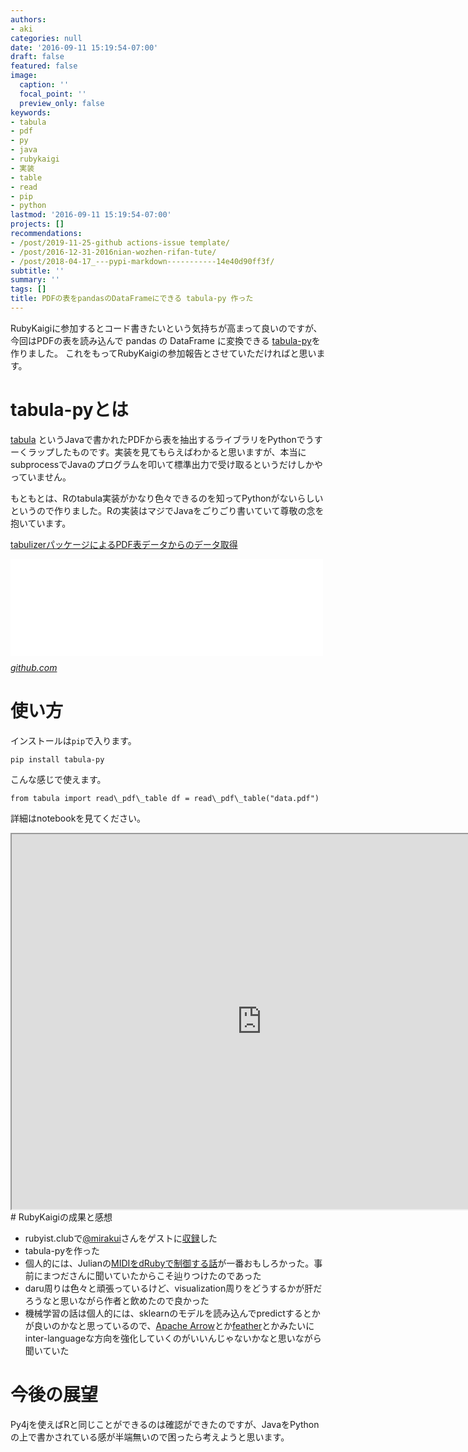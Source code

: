 ```yaml
---
authors:
- aki
categories: null
date: '2016-09-11 15:19:54-07:00'
draft: false
featured: false
image:
  caption: ''
  focal_point: ''
  preview_only: false
keywords:
- tabula
- pdf
- py
- java
- rubykaigi
- 実装
- table
- read
- pip
- python
lastmod: '2016-09-11 15:19:54-07:00'
projects: []
recommendations:
- /post/2019-11-25-github actions-issue template/
- /post/2016-12-31-2016nian-wozhen-rifan-tute/
- /post/2018-04-17_---pypi-markdown-----------14e40d90ff3f/
subtitle: ''
summary: ''
tags: []
title: PDFの表をpandasのDataFrameにできる tabula-py 作った
---
```


RubyKaigiに参加するとコード書きたいという気持ちが高まって良いのですが、今回はPDFの表を読み込んで pandas の DataFrame に変換できる [tabula-py](https://github.com/chezou/tabula-py)を作りました。 これをもってRubyKaigiの参加報告とさせていただければと思います。

# tabula-pyとは

[tabula](http://tabula.technology/) というJavaで書かれたPDFから表を抽出するライブラリをPythonでうすーくラップしたものです。実装を見てもらえばわかると思いますが、本当にsubprocessでJavaのプログラムを叩いて標準出力で受け取るというだけしかやっていません。

もともとは、Rのtabula実装がかなり色々できるのを知ってPythonがないらしいというので作りました。Rの実装はマジでJavaをごりごり書いていて尊敬の念を抱いています。

[tabulizerパッケージによるPDF表データからのデータ取得](http://suryu.me/20160824_tabulizer_fantastic_extract_data_from_pdf)

<iframe src="//hatenablog-parts.com/embed?url=https%3A%2F%2Fgithub.com%2Fropenscilabs%2Ftabulizer" title="ropenscilabs/tabulizer" class="embed-card embed-webcard" scrolling="no" frameborder="0" style="display: block; width: 100%; height: 155px; max-width: 500px; margin: 10px 0px;"></iframe><cite class="hatena-citation"><a href="https://github.com/ropenscilabs/tabulizer">github.com</a></cite>

# 使い方

インストールは`pip`で入ります。

    pip install tabula-py

こんな感じで使えます。

    from tabula import read\_pdf\_table df = read\_pdf\_table("data.pdf")

詳細はnotebookを見てください。

<iframe src="https://nbviewer.jupyter.org/github/chezou/tabula-py/blob/master/examples/tabula_example.ipynb" width="800" height="600"> </iframe>
# RubyKaigiの成果と感想

- rubyist.clubで[@mirakui](https://twitter.com/mirakui)さんをゲストに[収録](https://rubyist.club/10/)した
- tabula-pyを作った
- 個人的には、Julianの[MIDIをdRubyで制御する話](http://rubykaigi.org/2016/presentations/juliancheal.html)が一番おもしろかった。事前にまつださんに聞いていたからこそ辿りつけたのであった
- daru周りは色々と頑張っているけど、visualization周りをどうするかが肝だろうなと思いながら作者と飲めたので良かった
- 機械学習の話は個人的には、sklearnのモデルを読み込んでpredictするとかが良いのかなと思っているので、[Apache Arrow](http://japan.zdnet.com/article/35078163/)とか[feather](https://github.com/wesm/feather)とかみたいにinter-languageな方向を強化していくのがいいんじゃないかなと思いながら聞いていた

# 今後の展望

Py4jを使えばRと同じことができるのは確認ができたのですが、JavaをPythonの上で書かされている感が半端無いので困ったら考えようと思います。